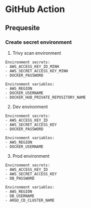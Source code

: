 # GitHub Action

## Prequesite

### Create secret environment

1. Trivy scan environment

```text
Environment secrets:
- AWS_ACCESS_KEY_ID_MINH
- AWS_SECRET_ACCESS_KEY_MINH
- DOCKER_PASSWORD

Environment variables:
- AWS_REGION
- DOCKER_USERNAME
- DOCKER_HUB_PRIVATE_REPOSITORY_NAME
```

2. Dev environment

```text
Environment secrets:
- AWS_ACCESS_KEY_ID
- AWS_SECRET_ACCESS_KEY
- DOCKER_PASSWORD

Environment variables:
- AWS_REGION
- DOCKER_USERNAME
```

3. Prod environment

```text
Environment secrets:
- AWS_ACCESS_KEY_ID
- AWS_SECRET_ACCESS_KEY
- DB_PASSWORD

Environment variables:
- AWS_REGION
- DB_USERNAME
- ARGO_CD_CLUSTER_NAME
```
